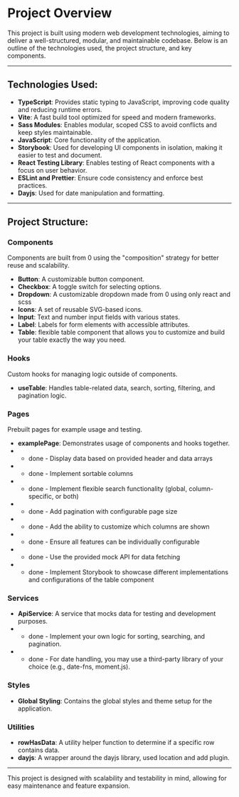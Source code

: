 # Project Overview

This project is built using modern web development technologies, aiming to deliver a well-structured, modular, and maintainable codebase. Below is an outline of the technologies used, the project structure, and key components.

---

## Technologies Used:

- **TypeScript**: Provides static typing to JavaScript, improving code quality and reducing runtime errors.
- **Vite**: A fast build tool optimized for speed and modern frameworks.
- **Sass Modules**: Enables modular, scoped CSS to avoid conflicts and keep styles maintainable.
- **JavaScript**: Core functionality of the application.
- **Storybook**: Used for developing UI components in isolation, making it easier to test and document.
- **React Testing Library**: Enables testing of React components with a focus on user behavior.
- **ESLint and Prettier**: Ensure code consistency and enforce best practices.
- **Dayjs**: Used for date manipulation and formatting.

---

## Project Structure:

### Components
Components are built from 0 using the "composition" strategy for better reuse and scalability.

- **Button**: A customizable button component.
- **Checkbox**: A toggle switch for selecting options.
- **Dropdown**: A customizable dropdown made from 0 using only react and scss
- **Icons**: A set of reusable SVG-based icons.
- **Input**: Text and number input fields with various states.
- **Label**: Labels for form elements with accessible attributes.
- **Table**:  flexible table component that allows you to customize and build your table exactly the way you need.

### Hooks
Custom hooks for managing logic outside of components.

- **useTable**: Handles table-related data, search, sorting, filtering, and pagination logic.

### Pages
Prebuilt pages for example usage and testing.

- **examplePage**: Demonstrates usage of components and hooks together.
- - done - Display data based on provided header and data arrays
- - done - Implement sortable columns 
- - done - Implement flexible search functionality (global, column-specific, or both)
- - done - Add pagination with configurable page size
- - done - Add the ability to customize which columns are shown
- - done - Ensure all features can be individually configurable
- - done - Use the provided mock API for data fetching
- - done - Implement Storybook to showcase different implementations and configurations of the table component

### Services

- **ApiService**: A service that mocks data for testing and development purposes.
- - done - Implement your own logic for sorting, searching, and pagination.
- - done - For date handling, you may use a third-party library of your choice (e.g., date-fns, moment.js).


### Styles

- **Global Styling**: Contains the global styles and theme setup for the application.

### Utilities

- **rowHasData**: A utility helper function to determine if a specific row contains data.
- **dayjs**: A wrapper around the dayjs library, used location and add plugin.

---

This project is designed with scalability and testability in mind, allowing for easy maintenance and feature expansion.

